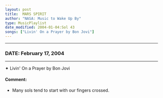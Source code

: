 ```yaml
---
layout: post
title:  MARS SPIRIT
author: "NASA: Music to Wake Up By"
type: MusicPlaylist
date_modified: 2004-01-04:Sol 43
songs: ["Livin' On a Prayer by Bon Jovi"]
---
```


----
### DATE: February 17, 2004
----
✦ Livin' On a Prayer by Bon Jovi

#### Comment:
* Many sols tend to start with our fingers crossed.



<br/>
<center>
	<a target="_blank"
	   href="https://twitter.com/intent/tweet?hashtags=Space,NASA,Playlist,NASAWakeupCalls,SpaceProgram&text={{ page.author}}, '{{ page.songs.first }}' {{ page.title }}, {{ page.date | date: '%B %d, %Y' }}. {{ site.url }}{{ page.url }} @nasawakeupcalls">
	   <i class="fab fa-twitter" alt="Tweet this page" style="font-size: 1.3em;"></i>
	</a>
	&nbsp; 	<i class="fas fa-user-astronaut" style="font-size: 1.5em;"></i> &nbsp;
    <a type="amzn" search="'Livin' On a Prayer by Bon Jovi'" category="popular music">
        <i class="fab fa-amazon" style="font-size: 1.3em;"></i>
    </a>
</center>
